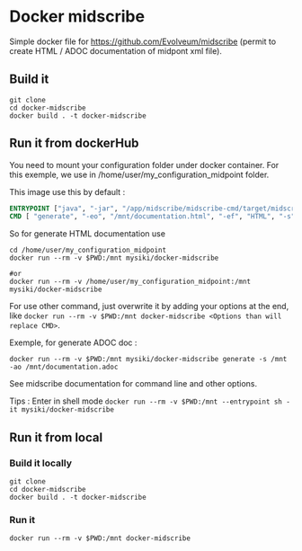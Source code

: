 # Docker midscribe #

Simple docker file for https://github.com/Evolveum/midscribe (permit to create HTML / ADOC documentation of midpont xml file).

## Build it ##

```shell
git clone 
cd docker-midscribe
docker build . -t docker-midscribe
```

## Run it from dockerHub ##

You need to mount your configuration folder under docker container. For this exemple, we use in /home/user/my_configuration_midpoint folder.

This image use this by default : 

```dockerfile
ENTRYPOINT ["java", "-jar", "/app/midscribe/midscribe-cmd/target/midscribe-executable.jar"]
CMD [ "generate", "-eo", "/mnt/documentation.html", "-ef", "HTML", "-s", "/mnt" ]
```

So for generate HTML documentation use 

```shell
cd /home/user/my_configuration_midpoint
docker run --rm -v $PWD:/mnt mysiki/docker-midscribe

#or
docker run --rm -v /home/user/my_configuration_midpoint:/mnt mysiki/docker-midscribe
```

For use other command, just overwrite it by adding your options at the end, like `docker run --rm -v $PWD:/mnt docker-midscribe <Options than will replace CMD>`. 

Exemple, for generate ADOC doc :

```shell
docker run --rm -v $PWD:/mnt mysiki/docker-midscribe generate -s /mnt -ao /mnt/documentation.adoc
```

See midscribe documentation for command line and other options. 

Tips : Enter in shell mode `docker run --rm -v $PWD:/mnt --entrypoint sh -it mysiki/docker-midscribe`

## Run it from local ##

### Build it locally ###

```shell
git clone
cd docker-midscribe
docker build . -t docker-midscribe
```

### Run it ###

```shell
docker run --rm -v $PWD:/mnt docker-midscribe
```
